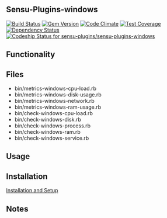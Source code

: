## Sensu-Plugins-windows

[![Build Status](https://travis-ci.org/sensu-plugins/sensu-plugins-windows.svg?branch=master)](https://travis-ci.org/sensu-plugins/sensu-plugins-windows)
[![Gem Version](https://badge.fury.io/rb/sensu-plugins-windows.svg)](http://badge.fury.io/rb/sensu-plugins-windows)
[![Code Climate](https://codeclimate.com/github/sensu-plugins/sensu-plugins-windows/badges/gpa.svg)](https://codeclimate.com/github/sensu-plugins/sensu-plugins-windows)
[![Test Coverage](https://codeclimate.com/github/sensu-plugins/sensu-plugins-windows/badges/coverage.svg)](https://codeclimate.com/github/sensu-plugins/sensu-plugins-windows)
[![Dependency Status](https://gemnasium.com/sensu-plugins/sensu-plugins-windows.svg)](https://gemnasium.com/sensu-plugins/sensu-plugins-windows)
[ ![Codeship Status for sensu-plugins/sensu-plugins-windows](https://codeship.com/projects/36b6a840-e20b-0132-647e-4ea0dd54b93d/status?branch=master)](https://codeship.com/projects/81375)

## Functionality

## Files
 * bin/metrics-windows-cpu-load.rb
 * bin/metrics-windows-disk-usage.rb
 * bin/metrics-windows-network.rb
 * bin/metrics-windows-ram-usage.rb
 * bin/check-windows-cpu-load.rb 
 * bin/check-windows-disk.rb
 * bin/check-windows-process.rb
 * bin/check-windows-ram.rb
 * bin/check-windows-service.rb

## Usage

## Installation

[Installation and Setup](https://github.com/sensu-plugins/documentation/blob/master/user_docs/installation_instructions.md)

## Notes
